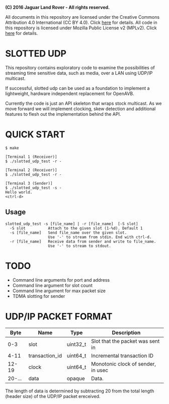 **(C) 2016 Jaguar Land Rover - All rights reserved.**<br>

All documents in this repository are licensed under the Creative
Commons Attribution 4.0 International (CC BY 4.0). Click
[here](https://creativecommons.org/licenses/by/4.0/) for details.
All code in this repository is licensed under Mozilla Public License
v2 (MPLv2). Click [here](https://www.mozilla.org/en-US/MPL/2.0/) for
details.

# SLOTTED UDP
This repository contains exploratory code to examine the possibilities
of streaming time sensitive data, such as media, over a LAN using
UDP/IP multicast.

If successful, slotted udp can be used as a foundation to implement a
lightweight, hardware independent replacement for OpenAVB.

Currently the code is just an API skeleton that wraps stock
multicast. As we move forward we will implement clocking, skew
detection and additional features to flesh out the implementation
behind the API.

# QUICK START

	$ make

	[Terminal 1 (Receiver)]
	$ ./slotted_udp_test -r -

	[Terminal 2 (Receiver)]
	$ ./slotted_udp_test -r -

	[Terminal 3 (Sender)]
	$ ./slotted_udp_test -s -
	Hello world.
	<ctrl-d>

## Usage
	slotted_udp_test -s [file_name] | -r [file_name]  [-S slot]
	  -S slot          Attach to the given slot (1-%d). Default 1
	  -s [file_name]   Send file_name over the given slot.
	                   Use '-' to stream from stdin. End with ctrl-d.
	  -r [file_name]   Receive data from sender and write to file_name.
	                   Use '-' to stream to stdout.

# TODO
* Command line arguments for port and address
* Command line argument for slot count
* Command line argument for max packet size
* TDMA slotting for sender



# UDP/IP PACKET FORMAT

Byte   | Name            | Type        |   Description
-------|-----------------|-------------|------------------
0-3    | slot            | uint32\_t   | Slot that the packet was sent in
4-11   | transaction\_id | uint64\_t   | Incremental transaction ID
12-19  | clock           | uint64\_t   | Monotonic clock of sender, in usec
20-... | data            | opaque      | Data.

The length of data is determined by subtracting 20 from the total length
(header size) of the UDP/IP packet ereceived.





